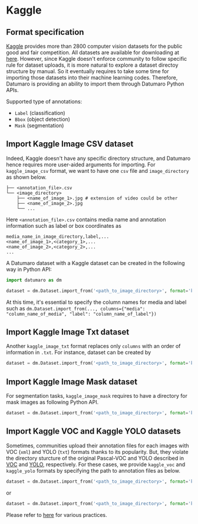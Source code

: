 # Kaggle

## Format specification

[Kaggle](https://www.kaggle.com/) provides more than 2800 computer vision datasets for the public good and fair competition.
All datasets are available for downloading at [here](https://www.kaggle.com/datasets?tags=13207-Computer+Vision).
However, since Kaggle doesn't enforce community to follow specific rule for dataset uploads, it is more natural to explore a dataset directoy structure by manual.
So it eventually requires to take some time for importing those datasets into their machine learning codes.
Therefore, Datumaro is providing an ability to import them through Datumaro Python APIs.

Supported type of annotations:
- `Label` (classification)
- `Bbox` (object detection)
- `Mask` (segmentation)

## Import Kaggle Image CSV dataset

Indeed, Kaggle doesn't have any specific directory structure, and Datumaro hence requires more user-aided arguments for importing.
For `kaggle_image_csv` format, we want to have one `csv` file and `image_directory` as shown below.

```
├── <annotation_file>.csv
└── <image_directory>
    ├── <name_of_image_1>.jpg # extension of video could be other
    ├── <name_of_image_2>.jpg
    └── ...
```

Here `<annotation_file>.csv` contains media name and annotation information such as label or box coordinates as

```
media_name_in_image_directory,label,...
<name_of_image_1>,<category_1>,...
<name_of_image_2>,<category_2>,...
...
```

A Datumaro dataset with a Kaggle dataset can be created in the following way in Python API:

```python
import datumaro as dm

dataset = dm.Dataset.import_from('<path_to_image_directory>', format='kaggle_image_csv', ann_file='<path_to_csv_file>', columns={"media": "column_name_of_media", "label": "column_name_of_label"})
```
At this time, it's essential to specify the column names for media and label such as `dm.Dataset.import_from(..., columns={"media": "column_name_of_media", "label": "column_name_of_label"})`

## Import Kaggle Image Txt dataset

Another `kaggle_image_txt` format replaces only `columns` with an order of information in `.txt`.
For instance, dataset can be created by

```python
dataset = dm.Dataset.import_from('<path_to_image_directory>', format='kaggle_image_txt', ann_file='<path_to_txt_file>', columns={"media": 0, "label": 1})
```

## Import Kaggle Image Mask dataset

For segmentation tasks, `kaggle_image_mask` requires to have a directory for mask images as following Python API.
```python
dataset = dm.Dataset.import_from('<path_to_image_directory>', format='kaggle_image_mask', mask_path='<path_to_mask_directory>')
```

## Import Kaggle VOC and Kaggle YOLO datasets

Sometimes, communities upload their annotation files for each images with VOC (`xml`) and YOLO (`txt`) formats thanks to its popularity.
But, they violate the directory sturcture of the original Pascal-VOC and YOLO described in [VOC](./pascal_voc.md) and [YOLO](./yolo.md), respectively.
For these cases, we provide `kaggle_voc` and `kaggle_yolo` formats by specifying the path to annotation files as below.

```python
dataset = dm.Dataset.import_from('<path_to_image_directory>', format='kaggle_voc', ann_path='<path_to_annotation_directory>')
```
or
```python
dataset = dm.Dataset.import_from('<path_to_image_directory>', format='kaggle_yolo', ann_path='<path_to_annotation_directory>')
```

Please refer to [here](https://github.com/openvinotoolkit/datumaro/blob/develop/notebooks/20_kaggle_data_import.ipynb) for various practices.
